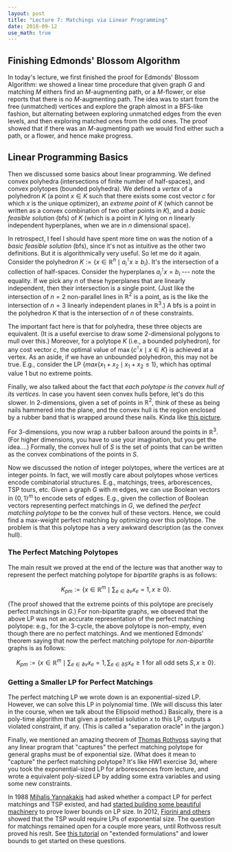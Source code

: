 ```yaml
---
layout: post
title: "Lecture 7: Matchings via Linear Programming"
date: 2018-09-12
use_math: true
---
```


## Finishing Edmonds' Blossom Algorithm

In today's lecture, we first finished the proof for Edmonds' Blossom
Algorithm: we showed a linear time procedure that given graph $G$ and
matching $M$ eithers find an $M$-augmenting path, or a $M$-flower, or
else reports that there is no $M$-augmenting path. The idea was to start
from the free (unmatched) vertices and explore the graph almost in a
BFS-like fashion, but alternating between exploring unmatched edges from
the even levels, and then exploring matched ones from the odd ones. The
proof showed that if there was an $M$-augmenting path we would find
either such a path, or a flower, and hence make progress.

## Linear Programming Basics 

Then we discussed some basics about linear programming. We defined
convex polyhedra (intersections of finite number of half-spaces), and
convex polytopes (bounded polyhedra). We defined a _vertex_ of a
polyhedron $K$ (a point $x \in K$ such that there exists some cost
vector $c$ for which $x$ is the unique optimizer), an _extreme point_ of
$K$ (which cannot be written as a convex combination of two other points
in $K$), and a _basic feasible solution_ (bfs) of $K$ (which is a point
in $K$ lying on $n$ linearly independent hyperplanes, when we are in $n$
dimensional space).

In retrospect, I feel I should have spent more time on was the notion of
a _basic feasible solution_ (bfs), since it's not as intuitive as the
other two definitions. But it is algorithmically very useful. So let me
do it again. Consider the polyhedron $K := \{ x \in \mathbb{R}^n \mid
a_i^\intercal x \geq b_i \}$. It's the intersection of a collection of
half-spaces. Consider the hyperplanes $a_i^\intercal x = b_i$ --- note
the equality. If we pick any $n$ of these hyperplanes that are linearly
independent, then their intersection is a single point. (Just like the
intersection of $n=2$ non-parallel lines in $\mathbb{R}^2$ is a point,
as is the like the intersection of $n=3$ linearly independent planes in
$\mathbb{R}^3$.)  A bfs is a point in the polyhedron $K$ that is the
intersection of $n$ of these constraints. 

The important fact here is that for polyhedra, these three objects are
equivalent. (It is a useful exercise to draw some $2$-dimensional
polygons to mull over this.) Moreover, for a polytope $K$ (i.e., a
bounded polyhedron), for any cost vector $c$, the optimal value of $\max
\{ c^\intercal x \mid x \in K\}$ is achieved at a vertex.  As an aside,
if we have an unbounded polyhedron, this may not be true. E.g., consider
the LP $\{ max \{ x_1 + x_2 \mid x_1 + x_2 \leq 1 \}$, which has optimal
value $1$ but no extreme points.

Finally, we also talked about the fact that _each polytope is the convex
hull of its vertices_. In case you havent seen convex hulls before,
let's do this slower. In $2$-dimensions, given a set of points in
$\mathbb{R}^2$, think of these as being nails hammered into the plane, and the
convex hull is the region enclosed by a rubber band that is wrapped
around these nails. Kinda like [this picture](http://www.clear-lines.com/blog/post/Convex-Hull.aspx).

For $3$-dimensions, you now wrap a rubber balloon around the points in
$\mathbb{R}^3$. (For higher dimensions, you have to use your
imagination, but you get the idea....) Formally, the convex hull of $S$
is the set of points that can be written as the convex combinations of
the points in $S$.

Now we discussed the notion of integer polytopes, where the vertices are
at integer points. In fact, we will mostly care about polytopes whose
vertices encode combinatorial structures. E.g., matchings, trees,
arborescences, TSP tours, etc. Given a graph $G$ with $m$ edges, we can
use Boolean vectors in $\{0,1\}^m$ to encode sets of edges. E.g., given
the collection of Boolean vectors representing perfect matchings in $G$,
we defined the _perfect matching polytope_ to be the convex hull of
these vectors. Hence, we could find a max-weight perfect matching by
optimizing over this polytope. The problem is that this polytope has a
very awkward description (as the convex hull).

### The Perfect Matching Polytopes

The main result we proved at the end of the lecture was that another way
to represent the perfect matching polytope for _bipartite_ graphs is as
follows:

$$ K_{pm} := \{ x \in \mathbb{R}^m \mid \sum_{e \in \partial v} x_e =
1, x \geq 0 \}. $$

(The proof showed that the extreme points of this polytope are precisely
perfect matchings in $G$.) For non-bipartite graphs, we obseved that the
above LP was not an accurate representation of the perfect matching
polytope: e.g., for the $3$-cycle, the above polytope is non-empty, even
though there are no perfect matchings. And we mentioned Edmonds' theorem
saying that now the perfect matching polytope for _non-bipartite_ graphs
is as follows:

$$ K_{pm} := \{ x \in \mathbb{R}^m \mid \sum_{e \in \partial v} x_e =
1, \sum_{e \in \partial S} x_e \geq
1 \text{ for all odd sets } S, x \geq 0 \}. $$

### Getting a Smaller LP for Perfect Matchings

The perfect matching LP we wrote down is an exponential-sized
LP. However, we can solve this LP in polynomial time. (We will discuss
this later in the course, when we talk about the Ellipsoid method.)
Basically, there is a poly-time algorithm that given a potential
solution $x$ to this LP, outputs a violated constraint, if any. (This is
called a "separation oracle" in the jargon.)

Finally, we mentioned an amazing theorem of [Thomas
Rothvoss](https://sites.math.washington.edu/~rothvoss/) saying that any
linear program that "captures" the perfect matching polytope for general
graphs must be of exponential size. (What does it mean to "capture" the
perfect matching polytope?  It's like HW1 exercise 3d, where you took
the exponential-sized LP for arborescences from lecture, and wrote a
equivalent poly-sized LP by adding some extra variables and using some
new constraints.

In 1988 [Mihalis Yannakakis](http://www.cs.columbia.edu/~mihalis/) had
asked whether a compact LP for perfect matchings and TSP existed, and
had [started building some beautiful
machinery](http://www.tcs.tifr.res.in/~prahladh/teaching/2011-12/comm/papers/Yannakakis1991.pdf)
to prove lower bounds on LP size. In 2012, [Fiorini and
others](https://homepages.cwi.nl/~rdewolf/publ/qc/stoc130-fiorini.pdf)
showed that the TSP would require LPs of exponential size. The question
for matchings remained open for a couple more years, until Rothvoss
result proved his reslt. See [this
tutorial](https://simons.berkeley.edu/talks/extended-formulations1) on
"extended formulations" and lower bounds to get started on these questions.

